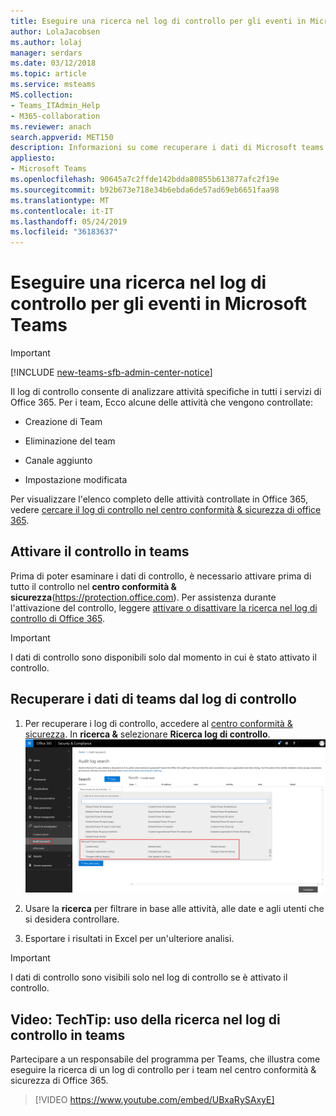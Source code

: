 ```yaml
---
title: Eseguire una ricerca nel log di controllo per gli eventi in Microsoft Teams
author: LolaJacobsen
ms.author: lolaj
manager: serdars
ms.date: 03/12/2018
ms.topic: article
ms.service: msteams
MS.collection:
- Teams_ITAdmin_Help
- M365-collaboration
ms.reviewer: anach
search.appverid: MET150
description: Informazioni su come recuperare i dati di Microsoft teams dal log di controllo di Office 365.
appliesto:
- Microsoft Teams
ms.openlocfilehash: 90645a7c2ffde142bdda80855b613877afc2f19e
ms.sourcegitcommit: b92b673e718e34b6ebda6de57ad69eb6651faa98
ms.translationtype: MT
ms.contentlocale: it-IT
ms.lasthandoff: 05/24/2019
ms.locfileid: "36183637"
---
```

<a name="search-the-audit-log-for-events-in-microsoft-teams"></a>Eseguire una ricerca nel log di controllo per gli eventi in Microsoft Teams
==================================================
> [!IMPORTANT]
> [!INCLUDE [new-teams-sfb-admin-center-notice](includes/new-teams-sfb-admin-center-notice.md)]

Il log di controllo consente di analizzare attività specifiche in tutti i servizi di Office 365. Per i team, Ecco alcune delle attività che vengono controllate:

-   Creazione di Team

-   Eliminazione del team

-   Canale aggiunto

-   Impostazione modificata

Per visualizzare l'elenco completo delle attività controllate in Office 365, vedere [cercare il log di controllo nel centro conformità & sicurezza di office 365](https://support.office.com/article/0d4d0f35-390b-4518-800e-0c7ec95e946c).

## <a name="turn-on-auditing-in-teams"></a>Attivare il controllo in teams

Prima di poter esaminare i dati di controllo, è necessario attivare prima di tutto il controllo nel **centro conformità & sicurezza**(https://protection.office.com). Per assistenza durante l'attivazione del controllo, leggere [attivare o disattivare la ricerca nel log di controllo di Office 365](https://support.office.com/article/Turn-Office-365-audit-log-search-on-or-off-e893b19a-660c-41f2-9074-d3631c95a014).


> [!IMPORTANT]
> I dati di controllo sono disponibili solo dal momento in cui è stato attivato il controllo.



## <a name="retrieve-teams-data-from-the-audit-log"></a>Recuperare i dati di teams dal log di controllo

1.  Per recuperare i log di controllo, accedere al [centro conformità & sicurezza](https://go.microsoft.com/fwlink/?linkid=855775). In **ricerca &** selezionare **Ricerca log di controllo**. ![Screenshot della pagina di ricerca del log di controllo](media/Search_the_audit_log_for_events_in_Microsoft_Teams_image3.png)

2.  Usare la **ricerca** per filtrare in base alle attività, alle date e agli utenti che si desidera controllare.

3.  Esportare i risultati in Excel per un'ulteriore analisi.


> [!IMPORTANT]
> I dati di controllo sono visibili solo nel log di controllo se è attivato il controllo.

## <a name="video-techtip-using-audit-log-search-in-teams"></a>Video: TechTip: uso della ricerca nel log di controllo in teams

Partecipare a un responsabile del programma per Teams, che illustra come eseguire la ricerca di un log di controllo per i team nel centro conformità & sicurezza di Office 365. 


> [!VIDEO https://www.youtube.com/embed/UBxaRySAxyE]






